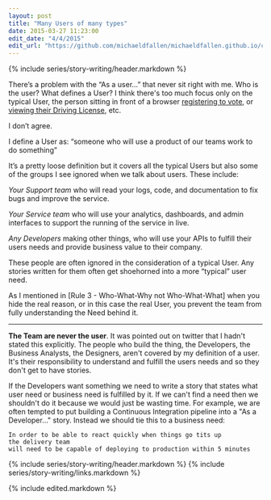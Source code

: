 ```yaml
---
layout: post
title: "Many Users of many types"
date: 2015-03-27 11:23:00
edit_date: "4/4/2015"
edit_url: "https://github.com/michaeldfallen/michaeldfallen.github.io/commits/master/_posts/2015-03-27-story-writing-many-users.markdown"
---
```


{% include series/story-writing/header.markdown %}

There’s a problem with the “As a user...” that never sit right with me. Who is
the user? What defines a User? I think there's too much focus only on the typical
User, the person sitting in front of a browser [registering to vote], or
[viewing their Driving License], etc.

I don’t agree.

I define a User as: “someone who will use a product of our teams work to do
something”

It’s a pretty loose definition but it covers all the typical Users but also some
of the groups I see ignored when we talk about users. These include:

*Your Support team* who will read your logs, code, and documentation to fix bugs
and improve the service.

*Your Service team* who will use your analytics, dashboards, and admin
interfaces to support the running of the service in live.

*Any Developers* making other things, who will use your APIs to fulfill their
users needs and provide business value to their company.

These people are often ignored in the consideration of a typical User. Any
stories written for them often get shoehorned into a more “typical” user need.

As I mentioned in [Rule 3 - Who-What-Why not Who-What-What] when you hide the
real reason, or in this case the real User, you prevent the team from fully
understanding the Need behind it.

------------------

**The Team are never the user**. It was pointed out on twitter that I hadn't
stated this explicitly. The people who build the thing, the Developers, the
Business Analysts, the Designers, aren't covered by my definition of a user.
It's their responsibility to understand and fulfill the users needs and so they
don't get to have stories.

If the Developers want something we need to write a story that states what user
need or business need is fulfilled by it. If we can't find a need then we
shouldn't do it because we would just be wasting time. For example, we are often
tempted to put building a Continuous Integration pipeline into a
"As a Developer..." story. Instead we should tie this to a business need: 

    In order to be able to react quickly when things go tits up
    the delivery team
    will need to be capable of deploying to production within 5 minutes

{% include series/story-writing/header.markdown %}
{% include series/story-writing/links.markdown %}

{% include edited.markdown %}

[registering to vote]:https://gov.uk/performance/register-to-vote
[viewing their Driving License]:https://www.gov.uk/transformation/exemplars/driving-record.html

